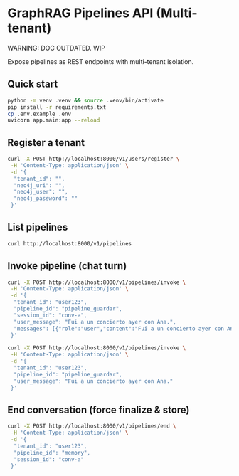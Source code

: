 # GraphRAG Pipelines API (Multi-tenant)

WARNING: DOC OUTDATED. WIP

Expose pipelines as REST endpoints with multi-tenant isolation.

## Quick start

```bash
python -m venv .venv && source .venv/bin/activate
pip install -r requirements.txt
cp .env.example .env
uvicorn app.main:app --reload
```

## Register a tenant

```bash
curl -X POST http://localhost:8000/v1/users/register \
 -H 'Content-Type: application/json' \
 -d '{
  "tenant_id": "",
  "neo4j_uri": "",
  "neo4j_user": "",
  "neo4j_password": ""
 }'
```

## List pipelines

```bash
curl http://localhost:8000/v1/pipelines
```

## Invoke pipeline (chat turn)

```bash
curl -X POST http://localhost:8000/v1/pipelines/invoke \
 -H 'Content-Type: application/json' \
 -d '{
  "tenant_id": "user123",
  "pipeline_id": "pipeline_guardar",
  "session_id": "conv-a",
  "user_message": "Fui a un concierto ayer con Ana.",
  "messages": [{"role":"user","content":"Fui a un concierto ayer con Ana."}],
 }'
```

```bash
curl -X POST http://localhost:8000/v1/pipelines/invoke \
 -H 'Content-Type: application/json' \
 -d '{
  "tenant_id": "user123",
  "pipeline_id": "pipeline_guardar",
  "user_message": "Fui a un concierto ayer con Ana."
 }'
```

## End conversation (force finalize & store)

```bash
curl -X POST http://localhost:8000/v1/pipelines/end \
 -H 'Content-Type: application/json' \
 -d '{
  "tenant_id": "user123",
  "pipeline_id": "memory",
  "session_id": "conv-a"
 }'
```

